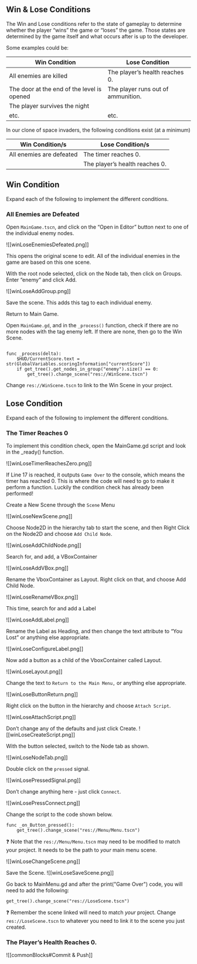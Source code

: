 
## Win & Lose Conditions

The Win and Lose conditions refer to the state of gameplay to determine whether the player “wins” the game or “loses” the game. Those states are determined by the game itself and what occurs after is up to the developer.

Some examples could be:

| Win Condition | Lose Condition |
| -- | --|
| All enemies are killed | The player’s health reaches 0. |
| The door at the end of the level is opened | The player runs out of ammunition. |
| The player survives the night | |
| etc. | etc.|

In our clone of space invaders, the following conditions exist (at a minimum)

| Win Condition/s | Lose Condition/s |
| --- | --- |
| All enemies are defeated | The timer reaches 0. |
| | The player’s health reaches 0. |

## Win Condition

Expand each of the following to implement the different conditions.

### All Enemies are Defeated

Open `MainGame.tscn`, and click on the “Open in Editor” button next to one of the individual enemy nodes.

  ![[winLoseEnemiesDefeated.png]]


This opens the original scene to edit. All of the individual enemies in the game are based on this one scene.

With the root node selected, click on the Node tab, then click on Groups. Enter “enemy” and click Add.

  ![[winLoseAddGroup.png]]



Save the scene. This adds this tag to each individual enemy.

Return to Main Game.

Open `MainGame.gd`, and in the `_process()` function, check if there are no more nodes with the tag enemy left. If there are none, then go to the Win Scene.

```gdscript

func _process(delta):
	$HUD/CurrentScore.text = str(GlobalVariables.scoringInformation["currentScore"])
	if get_tree().get_nodes_in_group("enemy").size() == 0:
		get_tree().change_scene("res://WinScene.tscn")

```

Change `res://WinScene.tscn` to link to the Win Scene in your project.

## Lose Condition

Expand each of the following to implement the different conditions.

### The Timer Reaches 0

To implement this condition check, open the MainGame.gd script and look in the _ready() function.

  ![[winLoseTimerReachesZero.png]]  

If Line 17 is reached, it outputs `Game Over` to the console, which means the timer has reached 0. This is where the code will need to go to make it perform a function. Luckily the condition check has already been performed!

Create a New Scene through the `Scene` Menu

  ![[winLoseNewScene.png]]


Choose Node2D in the hierarchy tab to start the scene, and then Right Click on the Node2D and choose `Add Child Node`.

  ![[winLoseAddChildNode.png]]  

Search for, and add, a VBoxContainer

  ![[winLoseAddVBox.png]]



Rename the VboxContainer as Layout. Right click on that, and choose Add Child Node.

  ![[winLoseRenameVBox.png]]


This time, search for and add a Label

  ![[winLoseAddLabel.png]]



Rename the Label as Heading, and then change the text attribute to “You Lost” or anything else appropriate.

  ![[winLoseConfigureLabel.png]]


Now add a button as a child of the VboxContainer called Layout.

  ![[winLoseLayout.png]]


Change the text to `Return to the Main Menu,` or anything else appropriate.

  ![[winLoseButtonReturn.png]]

Right click on the button in the hierarchy and choose `Attach Script`.

  ![[winLoseAttachScript.png]]


Don’t change any of the defaults and just click Create.
![[winLoseCreateScript.png]]



With the button selected, switch to the Node tab as shown.

  ![[winLoseNodeTab.png]]

Double click on the `pressed` signal.

![[winLosePressedSignal.png]]


Don’t change anything here - just click `Connect`.

  ![[winLosePressConnect.png]]



Change the script to the code shown below.

```gdscript
func _on_Button_pressed():
	get_tree().change_scene("res://Menu/Menu.tscn")
```

❓ Note that the `res://Menu/Menu.tscn` may need to be modified to match your project. It needs to be the path to *your* main menu scene.


![[winLoseChangeScene.png]]


Save the Scene.
![[winLoseSaveScene.png]]
  

Go back to MainMenu.gd and after the print("Game Over") code, you will need to add the following:

```gdscript
get_tree().change_scene("res://LoseScene.tscn")
```


❓ Remember the scene linked will need to match *your* project. Change `res://LoseScene.tscn` to whatever you need to link it to the scene you just created.

  

### The Player’s Health Reaches 0.

  ![[commonBlocks#Commit & Push]]